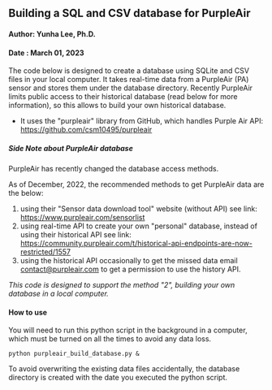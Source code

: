 ## Building a SQL and CSV database for PurpleAir

#### Author: Yunha Lee, Ph.D. 
#### Date  : March 01, 2023

The code below is designed to create a database using SQLite and CSV files in your local computer. It takes real-time data from a PurpleAir (PA) sensor and stores them under the database directory.  Recently PurpleAir limits public access to their historical database (read below for more information), so this allows to build your own historical database.

* It uses the "purpleair" library from GitHub, which handles Purple Air API: https://github.com/csm10495/purpleair

##### Side Note about PurpleAir database

PurpleAir has recently changed the database access methods.  

As of December, 2022, the recommended methods to get PurpleAir data are the below:

1) using their "Sensor data download tool" website (without API)
    see link: https://www.purpleair.com/sensorlist
2) using real-time API to create your own "personal" database, instead of using their historical API
    see link: https://community.purpleair.com/t/historical-api-endpoints-are-now-restricted/1557
3) using the historical API occasionally to get the missed data
    email contact@purpleair.com to get a permission to use the history API. 

*This code is designed to support the method "2", building your own database in a local computer.*


#### How to use 

You will need to run this python script in the background in a computer, which must be turned on all the times to avoid any data loss. 

```
python purpleair_build_database.py &
```

To avoid overwriting the existing data files accidentally, the database directory is created with the date you executed the python script. 